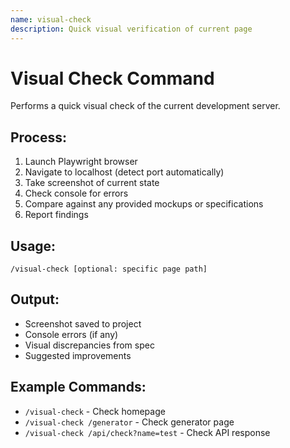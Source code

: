 ```yaml
---
name: visual-check
description: Quick visual verification of current page
---
```


# Visual Check Command

Performs a quick visual check of the current development server.

## Process:
1. Launch Playwright browser
2. Navigate to localhost (detect port automatically)
3. Take screenshot of current state
4. Check console for errors
5. Compare against any provided mockups or specifications
6. Report findings

## Usage:
```
/visual-check [optional: specific page path]
```

## Output:
- Screenshot saved to project
- Console errors (if any)
- Visual discrepancies from spec
- Suggested improvements

## Example Commands:
- `/visual-check` - Check homepage
- `/visual-check /generator` - Check generator page
- `/visual-check /api/check?name=test` - Check API response